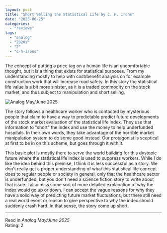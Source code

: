 ```yaml
---
layout: post
title: "Short Selling the Statistical Life by C. H. Irons"
date: "2025-06-25"
categories:
  - "reviews"
tags:
  - "analog"
  - "2020s"
  - "2"
  - "c-h-irons"
---
```


The concept of putting a price tag on a human life is an uncomfortable thought, but it is a thing that exists for statistical purposes.
From my understanding mostly to help with cost/benefit analysis on for example construction work that will increase road safety.
In this story the statistical life value is a bit more sinister, as it is a traded commodity on the stock market, and thus subject to manipulation and short selling.

![Analog May/June 2025](/assets/images/AFF_May-Jun2025_400x570.jpg)

The story follows a healthcare worker who is contacted by mysterious people that claim to have a way to predictable predict future developments of the stock market evaluation of the statistical life index.
They use that information to "short" the index and use the money to help underfunded hospitals.
In their own words, they take advantage of the horrible market manipulation system to do some good instead.
Our protagonist is sceptical at first to be in on this scheme, but goes through it with it.

This basic plot is mostly there to serve the world building for this dystopic future where the statistical life index is used to suppress workers.
While I do like the idea behind this premise, I think it is less successful as a story.
We don't really get a proper understanding of what this statistical life concept does to regular people or society in general, only that the healthcare sector is underfunded, but you don't need a science fiction story to write about that issue.
I also miss some sort of more detailed explanation of why the index would go up or down.
I can accept the vague reasons for why they have a solid way of predicting future market fluctuations, but there still need a real world event or reason to give perspective to why the index should suddenly crash hard.
In that sense, the story come up short.

* * *

Read in _Analog May/June 2025_\
Rating: 2

